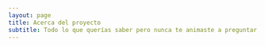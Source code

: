 ```yaml
---
layout: page
title: Acerca del proyecto
subtitle: Todo lo que querías saber pero nunca te animaste a preguntar
---
```


